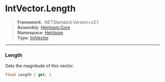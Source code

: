 # IntVector.Length

> **Framework**: .NETStandard,Version=v2.1  
> **Assembly**: [Heirloom.Core][0]  
> **Namespace**: [Heirloom][0]  
> **Type**: [IntVector][1]  

--------------------------------------------------------------------------------

### Length

Gets the magnitude of this vector.

```cs
float Length { get; }
```

[0]: ..\Heirloom.Core.md
[1]: Heirloom.IntVector.md
